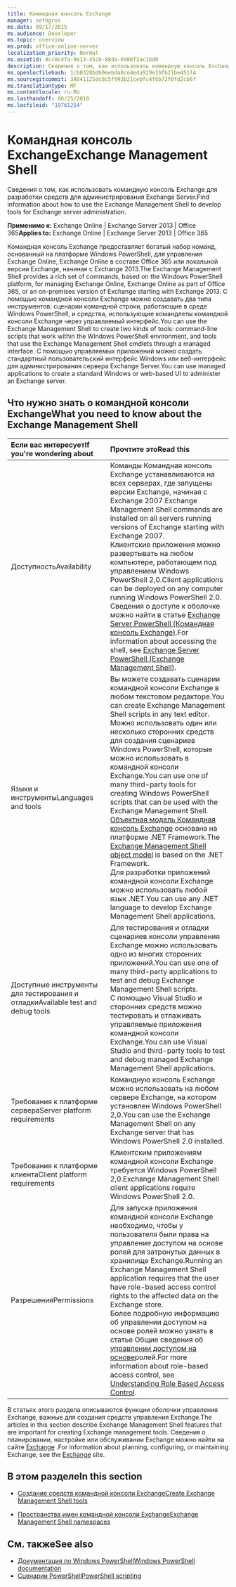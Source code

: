 ```yaml
---
title: Командная консоль Exchange
manager: sethgros
ms.date: 09/17/2015
ms.audience: Developer
ms.topic: overview
ms.prod: office-online-server
localization_priority: Normal
ms.assetid: 8cc0c4fa-9e13-45cb-88da-0486f2ac1bd0
description: Сведения о том, как использовать командную консоль Exchange для разработки средств для администрирования Exchange Server.
ms.openlocfilehash: 1cb0328bdb0eebda0ce4eda929e1bfb21be451f4
ms.sourcegitcommit: 34041125dc8c5f993b21cebfc4f8b72f0fd2cb6f
ms.translationtype: MT
ms.contentlocale: ru-RU
ms.lasthandoff: 06/25/2018
ms.locfileid: "19761254"
---
```

# <a name="exchange-management-shell"></a><span data-ttu-id="d169e-103">Командная консоль Exchange</span><span class="sxs-lookup"><span data-stu-id="d169e-103">Exchange Management Shell</span></span>

<span data-ttu-id="d169e-104">Сведения о том, как использовать командную консоль Exchange для разработки средств для администрирования Exchange Server.</span><span class="sxs-lookup"><span data-stu-id="d169e-104">Find information about how to use the Exchange Management Shell to develop tools for Exchange server administration.</span></span>
  
<span data-ttu-id="d169e-105">**Применимо к:** Exchange Online | Exchange Server 2013 | Office 365</span><span class="sxs-lookup"><span data-stu-id="d169e-105">**Applies to:** Exchange Online | Exchange Server 2013 | Office 365</span></span>
  
<span data-ttu-id="d169e-106">Командная консоль Exchange предоставляет богатый набор команд, основанный на платформе Windows PowerShell, для управления Exchange Online, Exchange Online в составе Office 365 или локальной версии Exchange, начиная с Exchange 2013.</span><span class="sxs-lookup"><span data-stu-id="d169e-106">The Exchange Management Shell provides a rich set of commands, based on the Windows PowerShell platform, for managing Exchange Online, Exchange Online as part of Office 365, or an on-premises version of Exchange starting with Exchange 2013.</span></span> <span data-ttu-id="d169e-107">С помощью командной консоли Exchange можно создавать два типа инструментов: сценарии командной строки, работающие в среде Windows PowerShell, и средства, использующие командлеты командной консоли Exchange через управляемый интерфейс.</span><span class="sxs-lookup"><span data-stu-id="d169e-107">You can use the Exchange Management Shell to create two kinds of tools: command-line scripts that work within the Windows PowerShell environment, and tools that use the Exchange Management Shell cmdlets through a managed interface.</span></span> <span data-ttu-id="d169e-108">С помощью управляемых приложений можно создать стандартный пользовательский интерфейс Windows или веб-интерфейс для администрирования сервера Exchange Server.</span><span class="sxs-lookup"><span data-stu-id="d169e-108">You can use managed applications to create a standard Windows or web-based UI to administer an Exchange server.</span></span> 
  
## <a name="what-you-need-to-know-about-the-exchange-management-shell"></a><span data-ttu-id="d169e-109">Что нужно знать о командной консоли Exchange</span><span class="sxs-lookup"><span data-stu-id="d169e-109">What you need to know about the Exchange Management Shell</span></span>

|<span data-ttu-id="d169e-110">Если вас интересует</span><span class="sxs-lookup"><span data-stu-id="d169e-110">If you're wondering about</span></span>|<span data-ttu-id="d169e-111">Прочтите это</span><span class="sxs-lookup"><span data-stu-id="d169e-111">Read this</span></span>|
|:-----|:-----|
|<span data-ttu-id="d169e-112">Доступность</span><span class="sxs-lookup"><span data-stu-id="d169e-112">Availability</span></span>  <br/> |<span data-ttu-id="d169e-113">Команды Командная консоль Exchange устанавливаются на всех серверах, где запущены версии Exchange, начиная с Exchange 2007.</span><span class="sxs-lookup"><span data-stu-id="d169e-113">Exchange Management Shell commands are installed on all servers running versions of Exchange starting with Exchange 2007.</span></span><br/><span data-ttu-id="d169e-114">Клиентские приложения можно развертывать на любом компьютере, работающем под управлением Windows PowerShell 2,0.</span><span class="sxs-lookup"><span data-stu-id="d169e-114">Client applications can be deployed on any computer running Windows PowerShell 2.0.</span></span><br/> <span data-ttu-id="d169e-115">Сведения о доступе к оболочке можно найти в статье [Exchange Server PowerShell (Командная консоль Exchange)](https://docs.microsoft.com/en-us/powershell/exchange/exchange-server/exchange-management-shell?view=exchange-ps).</span><span class="sxs-lookup"><span data-stu-id="d169e-115">For information about accessing the shell, see [Exchange Server PowerShell (Exchange Management Shell)](https://docs.microsoft.com/en-us/powershell/exchange/exchange-server/exchange-management-shell?view=exchange-ps).</span></span>  <br/> |
|<span data-ttu-id="d169e-116">Языки и инструменты</span><span class="sxs-lookup"><span data-stu-id="d169e-116">Languages and tools</span></span>  <br/> |<span data-ttu-id="d169e-117">Вы можете создавать сценарии командной консоли Exchange в любом текстовом редакторе.</span><span class="sxs-lookup"><span data-stu-id="d169e-117">You can create Exchange Management Shell scripts in any text editor.</span></span><br/><span data-ttu-id="d169e-118">Можно использовать один или несколько сторонних средств для создания сценариев Windows PowerShell, которые можно использовать в командной консоли Exchange.</span><span class="sxs-lookup"><span data-stu-id="d169e-118">You can use one of many third-party tools for creating Windows PowerShell scripts that can be used with the Exchange Management Shell.</span></span>  <br/> <span data-ttu-id="d169e-119">[Объектная модель Командная консоль Exchange](exchange-management-shell-namespaces.md) основана на платформе .NET Framework.</span><span class="sxs-lookup"><span data-stu-id="d169e-119">The [Exchange Management Shell object model](exchange-management-shell-namespaces.md) is based on the .NET Framework.</span></span><br/><span data-ttu-id="d169e-120">Для разработки приложений командной консоли Exchange можно использовать любой язык .NET.</span><span class="sxs-lookup"><span data-stu-id="d169e-120">You can use any .NET language to develop Exchange Management Shell applications.</span></span>  <br/> |
|<span data-ttu-id="d169e-121">Доступные инструменты для тестирования и отладки</span><span class="sxs-lookup"><span data-stu-id="d169e-121">Available test and debug tools</span></span>  <br/> |<span data-ttu-id="d169e-122">Для тестирования и отладки сценариев консоли управления Exchange можно использовать одно из многих сторонних приложений.</span><span class="sxs-lookup"><span data-stu-id="d169e-122">You can use one of many third-party applications to test and debug Exchange Management Shell scripts.</span></span>  <br/> <span data-ttu-id="d169e-123">С помощью Visual Studio и сторонних средств можно тестировать и отлаживать управляемые приложения командной консоли Exchange.</span><span class="sxs-lookup"><span data-stu-id="d169e-123">You can use Visual Studio and third-party tools to test and debug managed Exchange Management Shell applications.</span></span>  <br/> |
|<span data-ttu-id="d169e-124">Требования к платформе сервера</span><span class="sxs-lookup"><span data-stu-id="d169e-124">Server platform requirements</span></span>  <br/> |<span data-ttu-id="d169e-125">Командную консоль Exchange можно использовать на любом сервере Exchange, на котором установлен Windows PowerShell 2,0.</span><span class="sxs-lookup"><span data-stu-id="d169e-125">You can use the Exchange Management Shell on any Exchange server that has Windows PowerShell 2.0 installed.</span></span>  <br/> |
|<span data-ttu-id="d169e-126">Требования к платформе клиента</span><span class="sxs-lookup"><span data-stu-id="d169e-126">Client platform requirements</span></span>  <br/> |<span data-ttu-id="d169e-127">Клиентским приложениям командной консоли Exchange требуется Windows PowerShell 2,0.</span><span class="sxs-lookup"><span data-stu-id="d169e-127">Exchange Management Shell client applications require Windows PowerShell 2.0.</span></span>  <br/> |
|<span data-ttu-id="d169e-128">Разрешения</span><span class="sxs-lookup"><span data-stu-id="d169e-128">Permissions</span></span>  <br/> |<span data-ttu-id="d169e-129">Для запуска приложения командной консоли Exchange необходимо, чтобы у пользователя были права на управление доступом на основе ролей для затронутых данных в хранилище Exchange.</span><span class="sxs-lookup"><span data-stu-id="d169e-129">Running an Exchange Management Shell application requires that the user have role-based access control rights to the affected data on the Exchange store.</span></span><br/><span data-ttu-id="d169e-130">Более подробную информацию об управлении доступом на основе ролей можно узнать в статье Общие сведения об [управлении доступом на основе](http://technet.microsoft.com/en-us/library/dd298183.aspx)ролей.</span><span class="sxs-lookup"><span data-stu-id="d169e-130">For more information about role-based access control, see [Understanding Role Based Access Control](http://technet.microsoft.com/en-us/library/dd298183.aspx).</span></span>  <br/> |
   
<span data-ttu-id="d169e-131">В статьях этого раздела описываются функции оболочки управления Exchange, важные для создания средств управления Exchange.</span><span class="sxs-lookup"><span data-stu-id="d169e-131">The articles in this section describe Exchange Management Shell features that are important for creating Exchange management tools.</span></span> <span data-ttu-id="d169e-132">Сведения о планировании, настройке или обслуживании Exchange можно найти на сайте [Exchange](https://docs.microsoft.com/en-us/exchange/) .</span><span class="sxs-lookup"><span data-stu-id="d169e-132">For information about planning, configuring, or maintaining Exchange, see the [Exchange](https://docs.microsoft.com/en-us/exchange/) site.</span></span>
  
## <a name="in-this-section"></a><span data-ttu-id="d169e-133">В этом разделе</span><span class="sxs-lookup"><span data-stu-id="d169e-133">In this section</span></span>

- [<span data-ttu-id="d169e-134">Создание средств командной консоли Exchange</span><span class="sxs-lookup"><span data-stu-id="d169e-134">Create Exchange Management Shell tools</span></span>](create-exchange-management-shell-tools.md)
    
- [<span data-ttu-id="d169e-135">Пространства имен командной консоли Exchange</span><span class="sxs-lookup"><span data-stu-id="d169e-135">Exchange Management Shell namespaces</span></span>](exchange-management-shell-namespaces.md)
    
## <a name="see-also"></a><span data-ttu-id="d169e-136">См. также</span><span class="sxs-lookup"><span data-stu-id="d169e-136">See also</span></span>
  
- [<span data-ttu-id="d169e-137">Документация по Windows PowerShell</span><span class="sxs-lookup"><span data-stu-id="d169e-137">Windows PowerShell documentation</span></span>](https://docs.microsoft.com/en-us/powershell/scripting/getting-started/getting-started-with-windows-powershell?view=powershell-6)
- [<span data-ttu-id="d169e-138">Сценарии PowerShell</span><span class="sxs-lookup"><span data-stu-id="d169e-138">PowerShell scripting</span></span>](https://docs.microsoft.com/en-us/powershell/scripting/powershell-scripting?view=powershell-6)
    

